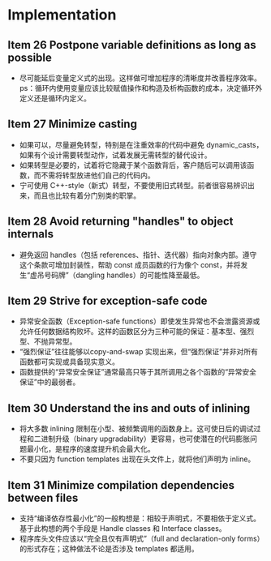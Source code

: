 # Implementation

## Item 26 Postpone variable definitions as long as possible

- 尽可能延后变量定义式的出现。这样做可增加程序的清晰度并改善程序效率。ps：循环内使用变量应该比较赋值操作和构造及析构函数的成本，决定循环外定义还是循环内定义。

## Item 27 Minimize casting

- 如果可以，尽量避免转型，特别是在注重效率的代码中避免 dynamic_casts， 如果有个设计需要转型动作，试着发展无需转型的替代设计。
- 如果转型是必要的，试着将它隐藏于某个函数背后，客户随后可以调用该函数，而不需将转型放进他们自己的代码内。
- 宁可使用 C++-style（新式）转型，不要使用旧式转型。前者很容易辨识出来，而且也比较有着分门别类的职掌。

## Item 28 Avoid returning "handles" to object internals

- 避免返回 handles（包括 references、指针、迭代器）指向对象内部。遵守这个条款可增加封装性，帮助 const 成员函数的行为像个 const，并将发生“虚吊号码牌”（dangling handles）的可能性降至最低。

## Item 29 Strive for exception-safe code

- 异常安全函数（Exception-safe functions）即使发生异常也不会泄露资源或允许任何数据结构败坏。这样的函数区分为三种可能的保证：基本型、强烈型、不抛异常型。
- “强烈保证”往往能够以copy-and-swap 实现出来，但“强烈保证”并非对所有函数都可实现或具备现实意义。
- 函数提供的“异常安全保证”通常最高只等于其所调用之各个函数的“异常安全保证”中的最弱者。

## Item  30 Understand the ins and outs of  inlining

- 将大多数 inlining 限制在小型、被频繁调用的函数身上。这可使日后的调试过程和二进制升级（binary upgradability）更容易，也可使潜在的代码膨胀问题最小化，是程序的速度提升机会最大化。
- 不要只因为 function templates 出现在头文件上，就将他们声明为 inline。

## Item 31 Minimize compilation dependencies between files

- 支持“编译依存性最小化”的一般构想是：相较于声明式，不要相依于定义式。基于此构想的两个手段是 Handle classes 和 Interface classes。
- 程序库头文件应该以“完全且仅有声明式”（full and declaration-only forms）的形式存在；这种做法不论是否涉及 templates 都适用。
